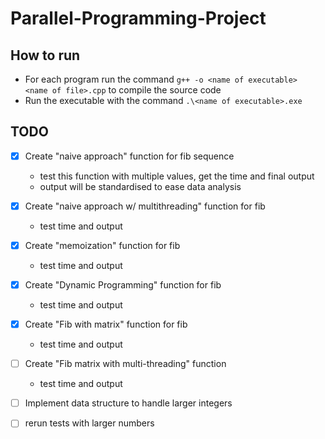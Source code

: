 # Parallel-Programming-Project

## How to run
- For each program run the command ``` g++ -o <name of executable>  <name of file>.cpp ``` to compile the source code
- Run the executable with the command ``` .\<name of executable>.exe ```

## TODO
- [x] Create "naive approach" function for fib sequence 
  - test this function with multiple values, get the time and final output
  - output will be standardised to ease data analysis

- [X] Create "naive approach w/ multithreading" function for fib 
  - test time and output

- [X] Create "memoization" function for fib 
  - test time and output

- [X] Create "Dynamic Programming" function for fib 
  - test time and output
  
- [X] Create "Fib with matrix" function for fib 
  - test time and output

- [ ] Create "Fib matrix with multi-threading" function
  - test time and output

- [ ] Implement data structure to handle larger integers

- [ ] rerun tests with larger numbers
